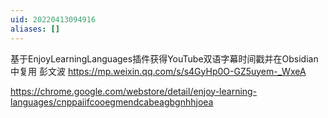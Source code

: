 ```yaml
---
uid: 20220413094916
aliases: []
---
```

基于EnjoyLearningLanguages插件获得YouTube双语字幕时间戳并在Obsidian中复用
彭文波
https://mp.weixin.qq.com/s/s4GyHp0O-GZ5uyem-_WxeA


https://chrome.google.com/webstore/detail/enjoy-learning-languages/cnppaiifcooegmendcabeagbgnhhjoea
